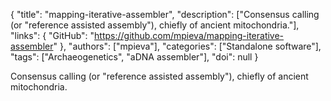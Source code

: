{
  "title": "mapping-iterative-assembler",
  "description": ["Consensus calling (or \"reference assisted assembly\"), chiefly of ancient mitochondria."],
  "links": {
    "GitHub": "https://github.com/mpieva/mapping-iterative-assembler"
  },
  "authors": ["mpieva"],
  "categories": ["Standalone software"],
  "tags": ["Archaeogenetics", "aDNA assembler"],
  "doi": null
}

<!-- Generated by csv2md.R – do not edit by hand -->

Consensus calling (or "reference assisted assembly"), chiefly of ancient mitochondria.